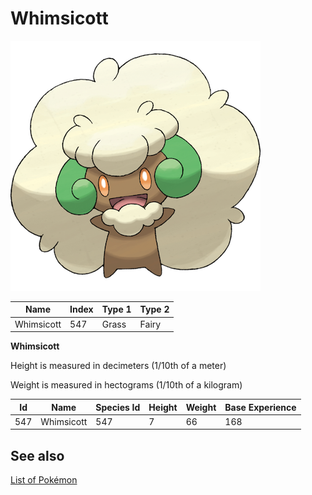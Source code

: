 # Whimsicott


![Whimsicott](images/547.png)

| **Name** | **Index** | **Type 1** | **Type 2** |
|----|----|----|----|
| Whimsicott | 547 | Grass | Fairy  |

**Whimsicott** 


Height is measured in decimeters (1/10th of a meter)

Weight is measured in hectograms (1/10th of a kilogram)

| **Id** | **Name** | **Species Id** | **Height** | **Weight** | **Base Experience** |
|--------|----------|----------------|------------|------------|---------------------|
| 547 | Whimsicott | 547 | 7 | 66 | 168 |


## See also

[List of Pokémon](../pokemon.md)
